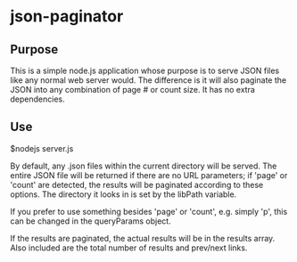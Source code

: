 # json-paginator

## Purpose
This is a simple node.js application whose purpose is to serve JSON files like any normal web server would.
The difference is it will also paginate the JSON into any combination of page # or count size. It has no
extra dependencies.

## Use
$nodejs server.js

By default, any .json files within the current directory will be served. The entire JSON file will
be returned if there are no URL parameters; if 'page' or 'count' are detected, the results will be
paginated according to these options. The directory it looks in is set by the libPath variable.

If you prefer to use something besides 'page' or 'count', e.g. simply 'p', this can be changed in the
queryParams object.

If the results are paginated, the actual results will be in the results array. Also included
are the total number of results and prev/next links.
